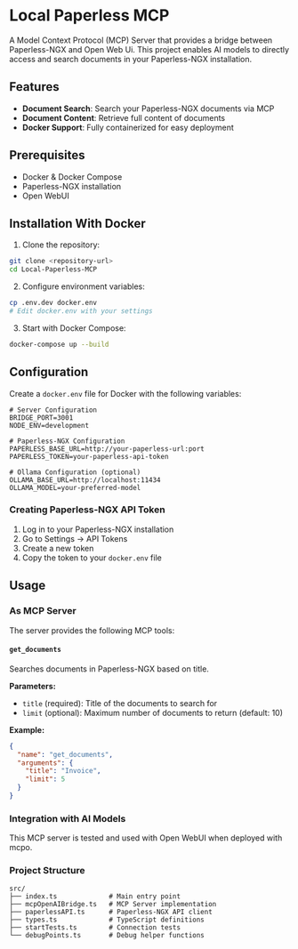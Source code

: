 # Local Paperless MCP

A Model Context Protocol (MCP) Server that provides a bridge between Paperless-NGX and Open Web Ui. This project enables AI models to directly access and search documents in your Paperless-NGX installation.

## Features

- **Document Search**: Search your Paperless-NGX documents via MCP
- **Document Content**: Retrieve full content of documents
- **Docker Support**: Fully containerized for easy deployment

## Prerequisites

- Docker & Docker Compose
- Paperless-NGX installation
- Open WebUI

## Installation With Docker

1. Clone the repository:
```bash
git clone <repository-url>
cd Local-Paperless-MCP
```

2. Configure environment variables:
```bash
cp .env.dev docker.env
# Edit docker.env with your settings
```

3. Start with Docker Compose:
```bash
docker-compose up --build
```

## Configuration

Create a `docker.env` file for Docker with the following variables:

```env
# Server Configuration
BRIDGE_PORT=3001
NODE_ENV=development

# Paperless-NGX Configuration
PAPERLESS_BASE_URL=http://your-paperless-url:port
PAPERLESS_TOKEN=your-paperless-api-token

# Ollama Configuration (optional)
OLLAMA_BASE_URL=http://localhost:11434
OLLAMA_MODEL=your-preferred-model
```

### Creating Paperless-NGX API Token

1. Log in to your Paperless-NGX installation
2. Go to Settings → API Tokens
3. Create a new token
4. Copy the token to your `docker.env` file

## Usage

### As MCP Server

The server provides the following MCP tools:

#### `get_documents`
Searches documents in Paperless-NGX based on title.

**Parameters:**
- `title` (required): Title of the documents to search for
- `limit` (optional): Maximum number of documents to return (default: 10)

**Example:**
```json
{
  "name": "get_documents",
  "arguments": {
    "title": "Invoice",
    "limit": 5
  }
}
```

### Integration with AI Models

This MCP server is tested and used with Open WebUI when deployed with mcpo.

### Project Structure

```
src/
├── index.ts             # Main entry point
├── mcpOpenAIBridge.ts   # MCP Server implementation
├── paperlessAPI.ts      # Paperless-NGX API client
├── types.ts             # TypeScript definitions
├── startTests.ts        # Connection tests
└── debugPoints.ts       # Debug helper functions
```
